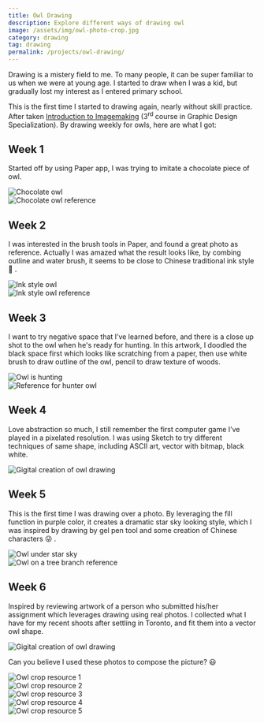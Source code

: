 ```yaml
---
title: Owl Drawing
description: Explore different ways of drawing owl
image: /assets/img/owl-photo-crop.jpg
category: drawing
tag: drawing
permalink: /projects/owl-drawing/
---
```


Drawing is a mistery field to me. To many people, it can be super familiar to us when we were at young age.
I started to draw when I was a kid, but gradually lost my interest as I entered primary school.

This is the first time I started to drawing again, nearly without skill practice.
After taken [Introduction to Imagemaking](https://www.coursera.org/learn/image-making) (3<sup>rd</sup> course in Graphic Design Specialization).
By drawing weekly for owls, here are what I got:

## Week 1

Started off by using Paper app, I was trying to imitate a chocolate piece of owl.

<div class="box alt">
    <div class="row uniform">
        <div class="6u 12u$(small)"><span class="image fit"><img src="/assets/img/owl-journey-start.jpg" alt="Chocolate owl" /></span></div>
        <div class="6u$ 12u$(small)"><span class="image fit"><img src="/assets/img/owl-chocolate.jpg" alt="Chocolate owl reference" /></span></div>
    </div>
</div>


## Week 2

I was interested in the brush tools in Paper, and found a great photo as reference.
Actually I was amazed what the result looks like, by combing outline and water brush,
it seems to be close to Chinese traditional ink style :thinking: .

<div class="box alt">
    <div class="row uniform">
        <div class="6u 12u$(small)"><span class="image fit"><img src="/assets/img/owl-ink-style.jpg" alt="Ink style owl" /></span></div>
        <div class="6u$ 12u$(small)"><span class="image fit"><img src="/assets/img/owl-ink-reference.jpg" alt="Ink style owl reference" /></span></div>
    </div>
</div>

## Week 3

I want to try negative space that I’ve learned before,
and there is a close up shot to the owl when he's ready for hunting.
In this artwork, I doodled the black space first which looks like scratching from a paper,
then use white brush to draw outline of the owl, pencil to draw texture of woods.

<div class="box alt">
    <div class="row uniform">
        <div class="6u 12u$(small)"><span class="image fit"><img src="/assets/img/owl-negative-space.jpg" alt="Owl is hunting" /></span></div>
        <div class="6u$ 12u$(small)"><span class="image fit"><img src="/assets/img/owl-hunting-reference.jpg" alt="Reference for hunter owl" /></span></div>
    </div>
</div>

## Week 4

Love abstraction so much, I still remember the first computer game I’ve played in a pixelated resolution.
I was using Sketch to try different techniques of same shape, including ASCII art, vector with bitmap, black white.

![Gigital creation of owl drawing](/assets/img/owl-digital-world.jpg)

## Week 5

This is the first time I was drawing over a photo. By leveraging the fill function in purple color,
it creates a dramatic star sky looking style, which I was inspired by drawing by gel pen tool and some creation of Chinese characters :stuck_out_tongue_winking_eye: .

<div class="box alt">
    <div class="row uniform">
        <div class="6u 12u$(small)"><span class="image fit"><img src="/assets/img/owl-line-drawing.jpg" alt="Owl under star sky" /></span></div>
        <div class="6u$ 12u$(small)"><span class="image fit"><img src="/assets/img/owl-star-sky-reference.jpg" alt="Owl on a tree branch reference" /></span></div>
    </div>
</div>

## Week 6

Inspired by reviewing artwork of a person who submitted his/her assignment which leverages drawing using real photos.
I collected what I have for my recent shoots after settling in Toronto, and fit them into a vector owl shape.

![Gigital creation of owl drawing](/assets/img/owl-photo-crop.jpg)

Can you believe I used these photos to compose the picture? :smiley:

<div class="box alt">
    <div class="row uniform">
        <div class="4u"><span class="image fit"><img src="/assets/img/owl-crop-reference-4.jpg" alt="Owl crop resource 1" /></span></div>
        <div class="4u"><span class="image fit"><img src="/assets/img/owl-crop-reference-2.jpg" alt="Owl crop resource 2" /></span></div>
        <div class="4u$"><span class="image fit"><img src="/assets/img/owl-crop-reference-3.jpg" alt="Owl crop resource 3" /></span></div>
    </div>
    <div class="row uniform">
        <div class="6u"><span class="image fit"><img src="/assets/img/owl-crop-reference-1.jpg" alt="Owl crop resource 4" /></span></div>
        <div class="6u$"><span class="image fit"><img src="/assets/img/owl-crop-reference-5.jpg" alt="Owl crop resource 5" /></span></div>
    </div>
</div>